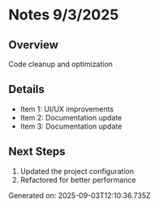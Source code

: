 # Notes 9/3/2025

## Overview
Code cleanup and optimization

## Details
- Item 1: UI/UX improvements
- Item 2: Documentation update
- Item 3: Documentation update

## Next Steps
1. Updated the project configuration
2. Refactored for better performance

Generated on: 2025-09-03T12:10:36.735Z

